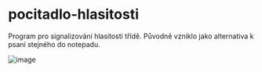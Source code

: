 # pocitadlo-hlasitosti
Program pro signalizování hlasitosti třídě. Původně vzniklo jako alternativa k psaní stejného do notepadu.

![image](https://user-images.githubusercontent.com/85837981/236802478-4194f564-2622-48b1-b3ba-a5127f7d2981.png)
